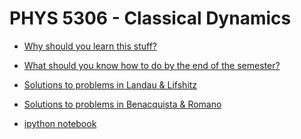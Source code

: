 # PHYS 5306 - Classical Dynamics

- [Why should you learn this stuff?](notes/why.pdf)

- [What should you know how to do by the end of the 
semester?](notes/what.pdf)

- [Solutions to problems in Landau & Lifshitz](landau_lifshitz/solutions/index.md)

- [Solutions to problems in Benacquista & Romano](benacquista_romano/solutions/index.md)

- [ipython notebook](notes/workbook.ipynb)
